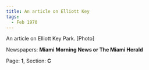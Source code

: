 ```yaml
---  
title: An article on Elliott Key  
tags:  
  - Feb 1970  
---  
```

  
An article on Elliott Key Park. [Photo]  
  
Newspapers: **Miami Morning News or The Miami Herald**  
  
Page: **1**, Section: **C** 
